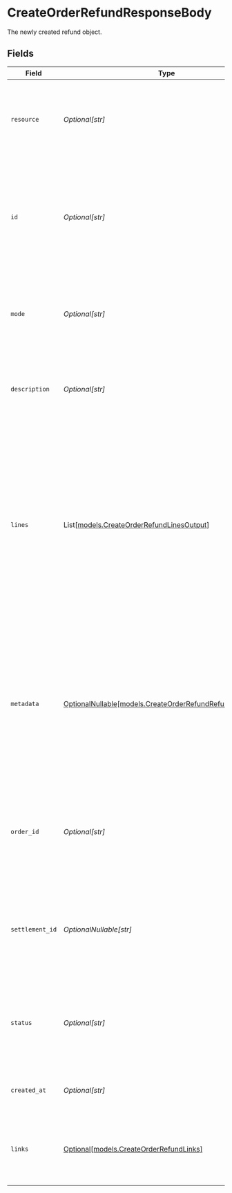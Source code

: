 # CreateOrderRefundResponseBody

The newly created refund object.


## Fields

| Field                                                                                                                                                                                                                                                                                                   | Type                                                                                                                                                                                                                                                                                                    | Required                                                                                                                                                                                                                                                                                                | Description                                                                                                                                                                                                                                                                                             |
| ------------------------------------------------------------------------------------------------------------------------------------------------------------------------------------------------------------------------------------------------------------------------------------------------------- | ------------------------------------------------------------------------------------------------------------------------------------------------------------------------------------------------------------------------------------------------------------------------------------------------------- | ------------------------------------------------------------------------------------------------------------------------------------------------------------------------------------------------------------------------------------------------------------------------------------------------------- | ------------------------------------------------------------------------------------------------------------------------------------------------------------------------------------------------------------------------------------------------------------------------------------------------------- |
| `resource`                                                                                                                                                                                                                                                                                              | *Optional[str]*                                                                                                                                                                                                                                                                                         | :heavy_minus_sign:                                                                                                                                                                                                                                                                                      | Indicates the response contains a refund object. Will always contain the string `refund` for this endpoint.                                                                                                                                                                                             |
| `id`                                                                                                                                                                                                                                                                                                    | *Optional[str]*                                                                                                                                                                                                                                                                                         | :heavy_minus_sign:                                                                                                                                                                                                                                                                                      | The identifier uniquely referring to this refund. Mollie assigns this identifier at refund creation time. Mollie will always refer to the refund by this ID. Example: `re_4qqhO89gsT`.                                                                                                                  |
| `mode`                                                                                                                                                                                                                                                                                                  | *Optional[str]*                                                                                                                                                                                                                                                                                         | :heavy_minus_sign:                                                                                                                                                                                                                                                                                      | Whether this entity was created in live mode or in test mode.<br/><br/>Possible values: `live` `test`                                                                                                                                                                                                   |
| `description`                                                                                                                                                                                                                                                                                           | *Optional[str]*                                                                                                                                                                                                                                                                                         | :heavy_minus_sign:                                                                                                                                                                                                                                                                                      | The description of the refund that may be shown to your customer, depending on the payment method used.                                                                                                                                                                                                 |
| `lines`                                                                                                                                                                                                                                                                                                 | List[[models.CreateOrderRefundLinesOutput](../models/createorderrefundlinesoutput.md)]                                                                                                                                                                                                                  | :heavy_minus_sign:                                                                                                                                                                                                                                                                                      | A refund can optionally be linked to specific order lines.<br/><br/>The lines will show the `quantity`, `discountAmount`, `vatAmount`, and `totalAmount` refunded. If the line was partially refunded, these values will be different from the values in response from the [Get payment](get-payment) endpoint. |
| `metadata`                                                                                                                                                                                                                                                                                              | [OptionalNullable[models.CreateOrderRefundRefundsMetadata]](../models/createorderrefundrefundsmetadata.md)                                                                                                                                                                                              | :heavy_minus_sign:                                                                                                                                                                                                                                                                                      | Provide any data you like, for example a string or a JSON object. We will save the data alongside the entity. Whenever you fetch the entity with our API, we will also include the metadata. You can use up to approximately 1kB.                                                                       |
| `order_id`                                                                                                                                                                                                                                                                                              | *Optional[str]*                                                                                                                                                                                                                                                                                         | :heavy_minus_sign:                                                                                                                                                                                                                                                                                      | The unique identifier of the order this refund was created for. For example: `ord_8wmqcHMN4U`. Not present if the refund was not created for an order.                                                                                                                                                  |
| `settlement_id`                                                                                                                                                                                                                                                                                         | *OptionalNullable[str]*                                                                                                                                                                                                                                                                                 | :heavy_minus_sign:                                                                                                                                                                                                                                                                                      | The identifier referring to the settlement this refund was settled with. For example, `stl_BkEjN2eBb`. This field is omitted if the refund is not settled (yet).                                                                                                                                        |
| `status`                                                                                                                                                                                                                                                                                                | *Optional[str]*                                                                                                                                                                                                                                                                                         | :heavy_minus_sign:                                                                                                                                                                                                                                                                                      | Refunds may take some time to get confirmed. For a full overview of possible states, see the guide on refund statuses.                                                                                                                                                                                  |
| `created_at`                                                                                                                                                                                                                                                                                            | *Optional[str]*                                                                                                                                                                                                                                                                                         | :heavy_minus_sign:                                                                                                                                                                                                                                                                                      | The entity's date and time of creation, in [ISO 8601](https://en.wikipedia.org/wiki/ISO_8601) format.                                                                                                                                                                                                   |
| `links`                                                                                                                                                                                                                                                                                                 | [Optional[models.CreateOrderRefundLinks]](../models/createorderrefundlinks.md)                                                                                                                                                                                                                          | :heavy_minus_sign:                                                                                                                                                                                                                                                                                      | An object with several relevant URLs. Every URL object will contain an `href` and a `type` field.                                                                                                                                                                                                       |